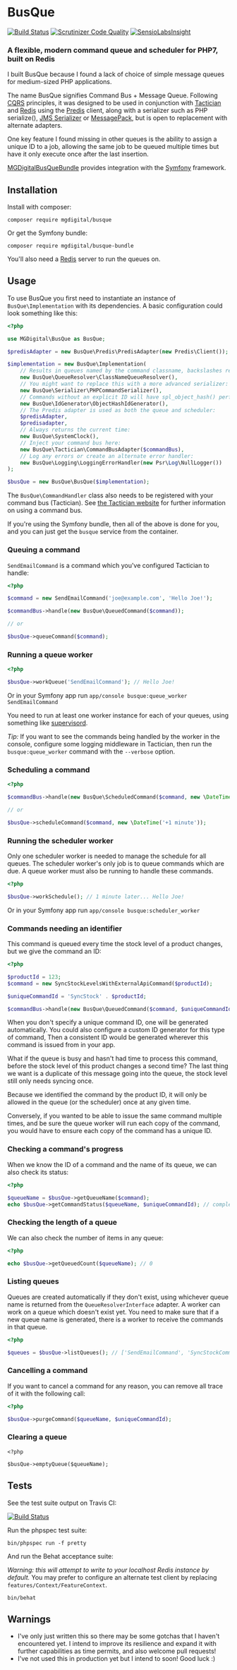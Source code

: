 BusQue
======

[![Build Status](https://travis-ci.org/mgdigital/BusQue.svg?branch=master)](https://travis-ci.org/mgdigital/BusQue) [![Scrutinizer Code Quality](https://scrutinizer-ci.com/g/mgdigital/BusQue/badges/quality-score.png?b=master)](https://scrutinizer-ci.com/g/mgdigital/BusQue/?branch=master) [![SensioLabsInsight](https://insight.sensiolabs.com/projects/425b7104-519a-4292-abe2-bfebccee643e/small.png)](https://insight.sensiolabs.com/projects/425b7104-519a-4292-abe2-bfebccee643e)

### A flexible, modern command queue and scheduler for PHP7, built on Redis

I built BusQue because I found a lack of choice of simple message queues for medium-sized PHP applications.

The name BusQue signifies Command Bus + Message Queue. Following [CQRS](http://martinfowler.com/bliki/CQRS.html) principles, it was designed to be used in conjunction with [Tactician](https://github.com/thephpleague/tactician) and [Redis](http://redis.io/) using the [Predis](https://github.com/nrk/predis) client, along with a serializer such as PHP serialize(), [JMS Serializer](https://github.com/schmittjoh/serializer) or [MessagePack](https://github.com/rybakit/msgpack.php), but is open to replacement with alternate adapters.

One key feature I found missing in other queues is the ability to assign a unique ID to a job, allowing the same job to be queued multiple times but have it only execute once after the last insertion.

[MGDigitalBusQueBundle](https://github.com/mgdigital/BusQueBundle) provides integration with the [Symfony](http://symfony.com/) framework.


Installation
------------

Install with composer:

    composer require mgdigital/busque

Or get the Symfony bundle:

    composer require mgdigital/busque-bundle

You'll also need a [Redis](http://redis.io/) server to run the queues on.


Usage
-----

To use BusQue you first need to instantiate an instance of `BusQue\Implementation` with its dependencies. A basic configuration could look something like this:

```php
<?php

use MGDigital\BusQue as BusQue;

$predisAdapter = new BusQue\Predis\PredisAdapter(new Predis\Client());

$implementation = new BusQue\Implementation(
    // Results in queues named by the command classname, backslashes replaced with underscores:
    new BusQue\QueueResolver\ClassNameQueueResolver(),
    // You might want to replace this with a more advanced serializer: 
    new BusQue\Serializer\PHPCommandSerializer(),
    // Commands without an explicit ID will have spl_object_hash() performed to generate the ID:
    new BusQue\IdGenerator\ObjectHashIdGenerator(),
    // The Predis adapter is used as both the queue and scheduler:
    $predisAdapter,
    $predisadapter,
    // Always returns the current time:
    new BusQue\SystemClock(),
    // Inject your command bus here:
    new BusQue\Tactician\CommandBusAdapter($commandBus),
    // Log any errors or create an alternate error handler:
    new BusQue\Logging\LoggingErrorHandler(new Psr\Log\NullLogger())
);

$busQue = new BusQue\BusQue($implementation);
```
The `BusQue\CommandHandler` class also needs to be registered with your command bus (Tactician). See [the Tactician website](https://tactician.thephpleague.com/) for further information on using a command bus.

If you're using the Symfony bundle, then all of the above is done for you, and you can just get the `busque` service from the container.


### Queuing a command

`SendEmailCommand` is a command which you've configured Tactician to handle:

```php
<?php

$command = new SendEmailCommand('joe@example.com', 'Hello Joe!');

$commandBus->handle(new BusQue\QueuedCommand($command));

// or

$busQue->queueCommand($command);
```


### Running a queue worker

```php
<?php

$busQue->workQueue('SendEmailCommand'); // Hello Joe!
```

Or in your Symfony app run `app/console busque:queue_worker SendEmailCommand`

You need to run at least one worker instance for each of your queues, using something like [supervisord](http://supervisord.org/).

*Tip:* If you want to see the commands being handled by the worker in the console, configure some logging middleware in Tactician, then run the `busque:queue_worker` command with the `--verbose` option.


### Scheduling a command

```php
<?php

$commandBus->handle(new BusQue\ScheduledCommand($command, new \DateTime('+1 minute')));

// or

$busQue->scheduleCommand($command, new \DateTime('+1 minute'));
```


### Running the scheduler worker

Only one scheduler worker is needed to manage the schedule for all queues. The scheduler worker's only job is to queue commands which are due. A queue worker must also be running to handle these commands.

```php
<?php

$busQue->workSchedule(); // 1 minute later... Hello Joe!
```

Or in your Symfony app run `app/console busque:scheduler_worker`


### Commands needing an identifier

This command is queued every time the stock level of a product changes, but we give the command an ID:

```php
<?php

$productId = 123;
$command = new SyncStockLevelsWithExternalApiCommand($productId);

$uniqueCommandId = 'SyncStock' . $productId; 

$commandBus->handle(new BusQue\QueuedCommand($command, $uniqueCommandId));
```

When you don't specify a unique command ID, one will be generated automatically. You could also configure a custom ID generator for this type of command, Then a consistent ID would be generated wherever this command is issued from in your app.

What if the queue is busy and hasn't had time to process this command, before the stock level of this product changes a second time? The last thing we want is a duplicate of this message going into the queue, the stock level still only needs syncing once.

Because we identified the command by the product ID, it will only be allowed in the queue (or the scheduler) once at any given time.

Conversely, if you wanted to be able to issue the same command multiple times, and be sure the queue worker will run each copy of the command, you would have to ensure each copy of the command has a unique ID.


### Checking a command's progress

When we know the ID of a command and the name of its queue, we can also check its status:

```php
<?php

$queueName = $busQue->getQueueName($command);
echo $busQue->getCommandStatus($queueName, $uniqueCommandId); // completed
```   


### Checking the length of a queue

We can also check the number of items in any queue:

```php
<?php

echo $busQue->getQueuedCount($queueName); // 0
```


### Listing queues

Queues are created automatically if they don't exist, using whichever queue name is returned from the `QueueResolverInterface` adapter. A worker can work on a queue which doesn't exist yet. You need to make sure that if a new queue name is generated, there is a worker to receive the commands in that queue.

```php
<?php

$queues = $busQue->listQueues(); // ['SendEmailCommand', 'SyncStockCommand']
```


### Cancelling a command

If you want to cancel a command for any reason, you can remove all trace of it with the following call:

```php
<?php

$busQue->purgeCommand($queueName, $uniqueCommandId);
```


### Clearing a queue

```
<?php

$busQue->emptyQueue($queueName);
```


Tests
-----

See the test suite output on Travis CI:

[![Build Status](https://travis-ci.org/mgdigital/BusQue.svg?branch=master)](https://travis-ci.org/mgdigital/BusQue)

Run the phpspec test suite:

    bin/phpspec run -f pretty

And run the Behat acceptance suite:

*Warning: this will attempt to write to your localhost Redis instance by default.* You may prefer to configure an alternate test client by replacing `features/Context/FeatureContext`.

    bin/behat


Warnings
--------
- I've only just written this so there may be some gotchas that I haven't encountered yet. I intend to improve its resilience and expand it with further capabilities as time permits, and also welcome pull requests!
- I've not used this in production yet but I intend to soon! Good luck :)
